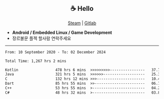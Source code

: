 <h2 align="center"> ☕ Hello </h2>

<p align="center">
  <a href="https://steamcommunity.com/id/Niforances/">Steam</a> |
  <a href="https://gitlab.com/niforances">Gitlab</a>
</p>

 - **Android / Embedded Linux / Game Development**
 - 장르불문 플젝 할사람 연락주세요

------

<!--START_SECTION:waka-->

```txt
From: 10 September 2020 - To: 02 December 2024

Total Time: 1,267 hrs 2 mins

Kotlin                 478 hrs 6 mins  >>>>>>>>>----------------   37.73 %
Java                   321 hrs 5 mins  >>>>>>-------------------   25.34 %
C                      132 hrs 12 mins >>>----------------------   10.43 %
Dart                   85 hrs 55 mins  >>-----------------------   06.78 %
C++                    53 hrs 55 mins  >------------------------   04.26 %
C#                     48 hrs 32 mins  >------------------------   03.83 %
```

<!--END_SECTION:waka-->
